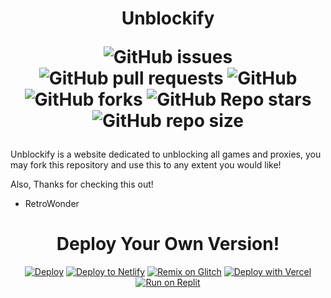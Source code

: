 <h1 align= center >
  Unblockify
  
![GitHub issues](https://img.shields.io/github/issues/RetroWonder/flashpass?logo=github&style=flat-square) 
![GitHub pull requests](https://img.shields.io/github/issues-pr/RetroWonder/flashpass?label=Pull%20requests&logo=github&style=flat-square) 
![GitHub](https://img.shields.io/github/license/RetroWonder/flashpass?label=Licence&logo=github&style=flat-square) 
![GitHub forks](https://img.shields.io/github/forks/RetroWonder/flashpass?label=Forks&logo=github&style=flat-square) 
![GitHub Repo stars](https://img.shields.io/github/stars/RetroWonder/flashpass?color=yellow&label=Stars&logo=github&style=flat-square) 
![GitHub repo size](https://img.shields.io/github/repo-size/RetroWonder/flashpass?label=Repo%20size&logo=github&style=flat-square) 
</h1>


  <div align= left>
    
Unblockify is a website dedicated to unblocking all games and proxies, you may fork this repository and use this to any extent you would like!

Also, Thanks for checking this out!

- RetroWonder
  

<h1 align= center >
  Deploy Your Own Version!
  </h1>
    
<div align='center'>      
  
[![Deploy](https://www.herokucdn.com/deploy/button.svg)](https://heroku.com/deploy?template=https://github.com/RetroWonder/unblockify)
[![Deploy to Netlify](https://www.netlify.com/img/deploy/button.svg)](https://app.netlify.com/start/deploy?repository=https://github.com/RetroWonder/unblockify)
[![Remix on Glitch](https://raw.githubusercontent.com/BinBashBanana/deploy-buttons/master/buttons/remade/glitch.svg)](https://glitch.com/edit/#!/import/github/RetroWonder/unblockify)
[![Deploy with Vercel](https://vercel.com/button)](https://vercel.com/new/clone?repository-url=https%3A%2F%2Fgithub.com%2FRetroWonder%2Funblockify)
[![Run on Replit](https://raw.githubusercontent.com/BinBashBanana/deploy-buttons/master/buttons/remade/replit.svg)](https://replit.com/github/RetroWonder/unblockify)
